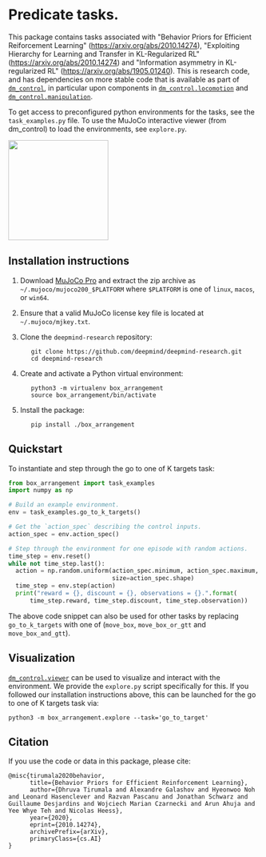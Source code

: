 # Predicate tasks.

This package contains tasks associated with "Behavior Priors for Efficient
Reiforcement Learning" (https://arxiv.org/abs/2010.14274), "Exploiting Hierarchy
for Learning and Transfer in KL-Regularized RL" (https://arxiv.org/abs/2010.14274)
and "Information asymmetry in KL-regularized RL"
(https://arxiv.org/abs/1905.01240).
This is research code, and has dependencies on more stable code that is
available as part of [`dm_control`], in particular upon components in
[`dm_control.locomotion`] and [`dm_control.manipulation`].

To get access to preconfigured python environments for the tasks, see the
`task_examples.py` file. To use the MuJoCo interactive viewer (from dm_control)
to load the environments, see `explore.py`.

<p float="left">
  <img src="tasks.png" height="200">
</p>

## Installation instructions

1.  Download [MuJoCo Pro](https://mujoco.org/) and extract the zip archive as
    `~/.mujoco/mujoco200_$PLATFORM` where `$PLATFORM` is one of `linux`,
    `macos`, or `win64`.

2.  Ensure that a valid MuJoCo license key file is located at
    `~/.mujoco/mjkey.txt`.

3.  Clone the `deepmind-research` repository:

    ```shell
       git clone https://github.com/deepmind/deepmind-research.git
       cd deepmind-research
    ```

4.  Create and activate a Python virtual environment:

    ```shell
       python3 -m virtualenv box_arrangement
       source box_arrangement/bin/activate
    ```

5.  Install the package:

    ```shell
       pip install ./box_arrangement
    ```

## Quickstart

To instantiate and step through the go to one of K targets task:

```python
from box_arrangement import task_examples
import numpy as np

# Build an example environment.
env = task_examples.go_to_k_targets()

# Get the `action_spec` describing the control inputs.
action_spec = env.action_spec()

# Step through the environment for one episode with random actions.
time_step = env.reset()
while not time_step.last():
  action = np.random.uniform(action_spec.minimum, action_spec.maximum,
                             size=action_spec.shape)
  time_step = env.step(action)
  print("reward = {}, discount = {}, observations = {}.".format(
      time_step.reward, time_step.discount, time_step.observation))
```

The above code snippet can also be used for other tasks by replacing
`go_to_k_targets` with one of (`move_box`, `move_box_or_gtt` and
`move_box_and_gtt`).

## Visualization

[`dm_control.viewer`] can be used to visualize and interact with the
environment. We provide the `explore.py` script specifically for this. If you
followed our installation instructions above, this can be launched for the
go to one of K targets task via:

```shell
python3 -m box_arrangement.explore --task='go_to_target'
```

## Citation

If you use the code or data in this package, please cite:

```
@misc{tirumala2020behavior,
      title={Behavior Priors for Efficient Reinforcement Learning},
      author={Dhruva Tirumala and Alexandre Galashov and Hyeonwoo Noh and Leonard Hasenclever and Razvan Pascanu and Jonathan Schwarz and Guillaume Desjardins and Wojciech Marian Czarnecki and Arun Ahuja and Yee Whye Teh and Nicolas Heess},
      year={2020},
      eprint={2010.14274},
      archivePrefix={arXiv},
      primaryClass={cs.AI}
}
```

[`dm_control`]: https://github.com/deepmind/dm_control
[`dm_control.locomotion`]: https://github.com/deepmind/dm_control/tree/master/dm_control/locomotion
[`dm_control.manipulation`]: https://github.com/deepmind/dm_control/tree/master/dm_control/manipulation
[`dm_control.viewer`]: https://github.com/deepmind/dm_control/tree/master/dm_control/viewer
